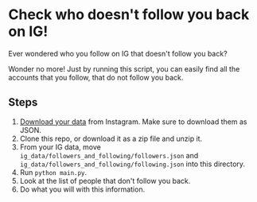 # Check who doesn't follow you back on IG!

Ever wondered who you follow on IG that doesn't follow you back?

Wonder no more! Just by running this script, you can easily find all the accounts that you follow, that do not follow you back. 

## Steps
1. [Download your data](https://help.instagram.com/181231772500920) from Instagram. Make sure to download them as JSON. 
2. Clone this repo, or download it as a zip file and unzip it. 
3. From your IG data, move `ig_data/followers_and_following/followers.json` and `ig_data/followers_and_following/following.json` into this directory. 
4. Run `python main.py`.
5. Look at the list of people that don't follow you back. 
6. Do what you will with this information. 